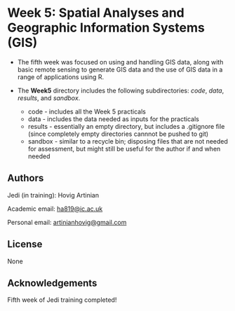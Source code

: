 # Week 5: Spatial Analyses and Geographic Information Systems (GIS)

* The fifth week was focused on using and handling GIS data, along with basic remote sensing to generate GIS data and the use of GIS data in a range of applications using R.

* The **Week5** directory includes the following subdirectories: *code*, *data*, *results*, and *sandbox*.
    - code - includes all the Week 5 practicals
    - data - includes the data needed as inputs for the practicals
    - results - essentially an empty directory, but includes a .gitignore file (since completely empty directories cannnot be pushed to git)
    - sandbox - similar to a recycle bin; disposing files that are not needed for assessment, but might still be useful for the author if and when needed

## Authors

Jedi (in training): Hovig Artinian

Academic email: ha819@ic.ac.uk

Personal email: artinianhovig@gmail.com

## License

None

## Acknowledgements

Fifth week of Jedi training completed!
